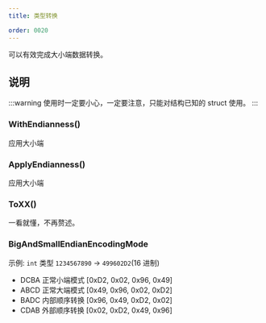 ```yaml
---
title: 类型转换

order: 0020
---
```


可以有效完成大小端数据转换。

## 说明

:::warning
使用时一定要小心，一定要注意，只能对结构已知的 struct 使用。
:::

### WithEndianness()

应用大小端

### ApplyEndianness()

应用大小端

### ToXX()

一看就懂，不再赘述。

### BigAndSmallEndianEncodingMode

示例: `int` 类型 `1234567890` -> `499602D2`(16 进制)

- DCBA 正常小端模式 [0xD2, 0x02, 0x96, 0x49]
- ABCD 正常大端模式 [0x49, 0x96, 0x02, 0xD2]
- BADC 内部顺序转换 [0x96, 0x49, 0xD2, 0x02]
- CDAB 外部顺序转换 [0x02, 0xD2, 0x49, 0x96]
